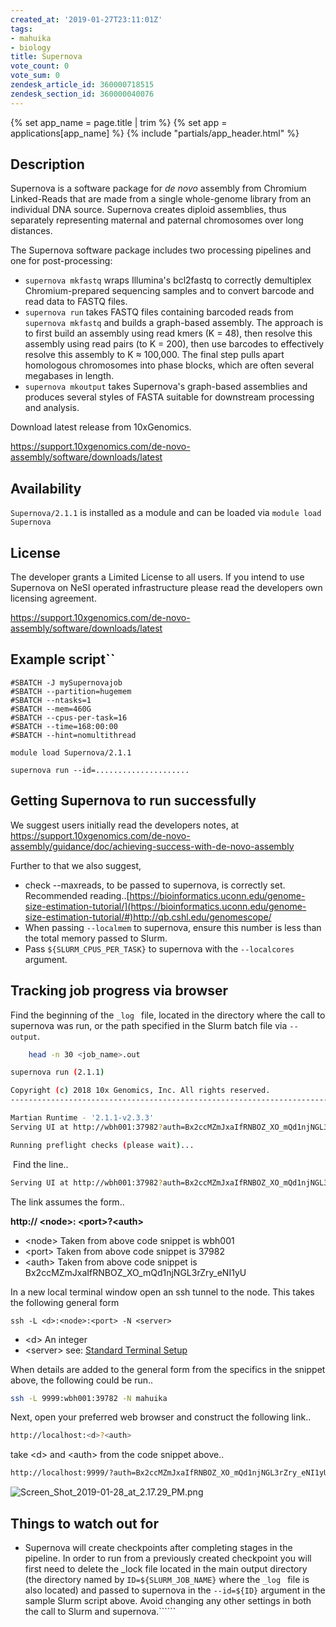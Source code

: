 ```yaml
---
created_at: '2019-01-27T23:11:01Z'
tags:
- mahuika
- biology
title: Supernova
vote_count: 0
vote_sum: 0
zendesk_article_id: 360000718515
zendesk_section_id: 360000040076
---
```


{% set app_name = page.title | trim %}
{% set app = applications[app_name] %}
{% include "partials/app_header.html" %}

## Description

Supernova is a software package for *de novo* assembly from Chromium
Linked-Reads that are made from a single whole-genome library from an
individual DNA source. Supernova creates diploid assemblies, thus
separately representing maternal and paternal chromosomes over long
distances.

The Supernova software package includes two processing pipelines and one
for post-processing:

- `supernova mkfastq` wraps Illumina's bcl2fastq to correctly
    demultiplex Chromium-prepared sequencing samples and to convert
    barcode and read data to FASTQ files.
- `supernova run` takes FASTQ files containing barcoded reads from
    `supernova mkfastq` and builds a graph-based assembly. The approach
    is to first build an assembly using read kmers (K = 48), then
    resolve this assembly using read pairs (to K = 200), then use
    barcodes to effectively resolve this assembly to K ≈ 100,000. The
    final step pulls apart homologous chromosomes into phase blocks,
    which are often several megabases in length.
-   `supernova mkoutput` takes Supernova's graph-based assemblies
    and produces several styles of FASTA suitable for downstream
    processing and analysis.

Download latest release from 10xGenomics.

<https://support.10xgenomics.com/de-novo-assembly/software/downloads/latest>

## Availability

`Supernova/2.1.1` is installed as a module and can be loaded via
`module load Supernova`

## License

The developer grants a Limited License to all users. If you intend to
use Supernova on NeSI operated infrastructure please read the developers
own licensing agreement.

<https://support.10xgenomics.com/de-novo-assembly/software/downloads/latest>

## Example script``

``` sl
#SBATCH -J mySupernovajob
#SBATCH --partition=hugemem
#SBATCH --ntasks=1
#SBATCH --mem=460G
#SBATCH --cpus-per-task=16
#SBATCH --time=168:00:00
#SBATCH --hint=nomultithread

module load Supernova/2.1.1

supernova run --id=.....................
```

## Getting Supernova to run successfully

We suggest users initially read the developers notes, at
<https://support.10xgenomics.com/de-novo-assembly/guidance/doc/achieving-success-with-de-novo-assembly>

Further to that we also suggest,

- check --maxreads, to be passed to supernova, is correctly set.
    Recommended
    reading..[https://bioinformatics.uconn.edu/genome-size-estimation-tutorial/](https://bioinformatics.uconn.edu/genome-size-estimation-tutorial/#)<http://qb.cshl.edu/genomescope/>
- When passing `--localmem` to supernova, ensure this number is less
    than the total memory passed to Slurm.
- Pass `${SLURM_CPUS_PER_TASK}` to supernova with the `--localcores`
    argument.

## Tracking job progress via browser

Find the beginning of the `_log ` file, located in the directory where
the call to supernova was run, or the path specified in the Slurm batch
file via `--output`.

``` bash
    head -n 30 <job_name>.out

supernova run (2.1.1)

Copyright (c) 2018 10x Genomics, Inc. All rights reserved.
-------------------------------------------------------------------------------

Martian Runtime - '2.1.1-v2.3.3'
Serving UI at http://wbh001:37982?auth=Bx2ccMZmJxaIfRNBOZ_XO_mQd1njNGL3rZry_eNI1yU

Running preflight checks (please wait)...
```

 Find the line..

``` bash
Serving UI at http://wbh001:37982?auth=Bx2ccMZmJxaIfRNBOZ_XO_mQd1njNGL3rZry_eNI1yU 
```

The link assumes the form..

**http:// &lt;node&gt;: &lt;port&gt;?&lt;auth&gt;**

- &lt;node&gt; Taken from above code snippet is wbh001
- &lt;port&gt; Taken from above code snippet is 37982
- &lt;auth&gt; Taken from above code snippet is
    Bx2ccMZmJxaIfRNBOZ\_XO\_mQd1njNGL3rZry\_eNI1yU 

In a new local terminal window open an ssh tunnel to the node. This
takes the following general form

`ssh -L <d>:<node>:<port> -N <server>`

- &lt;d&gt; An integer
- &lt;server&gt; see: [Standard Terminal Setup](Standard_Terminal_Setup.md)

When details are added to the general form from the specifics in the
snippet above, the following could be run..

``` bash
ssh -L 9999:wbh001:39782 -N mahuika
```

Next, open your preferred web browser and construct the following link..

``` bash
http://localhost:<d>?<auth>
```

take &lt;d&gt; and &lt;auth&gt; from the code snippet above..

``` bash
http://localhost:9999/?auth=Bx2ccMZmJxaIfRNBOZ_XO_mQd1njNGL3rZry_eNI1yU
```

![Screen\_Shot\_2019-01-28\_at\_2.17.29\_PM.png](Supernova.png)

## Things to watch out for

- Supernova will create checkpoints after completing stages in the
    pipeline. In order to run from a previously created checkpoint you
    will first need to delete the \_lock file located in the main output
    directory (the directory named by `ID=${SLURM_JOB_NAME}` where the
    `_log ` file is also located) and passed to supernova in the
    `--id=${ID}` argument in the sample Slurm script above. Avoid
    changing any other settings in both the call to Slurm and
    supernova.``````
